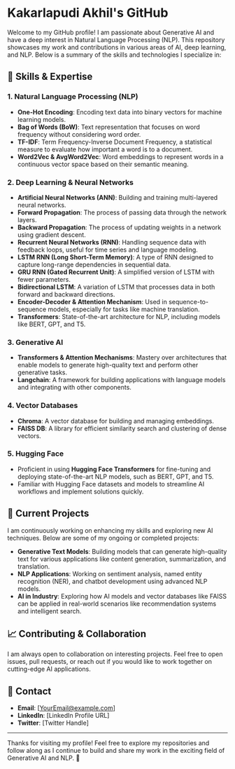 # Kakarlapudi Akhil's GitHub

Welcome to my GitHub profile! I am passionate about Generative AI and have a deep interest in Natural Language Processing (NLP). This repository showcases my work and contributions in various areas of AI, deep learning, and NLP. Below is a summary of the skills and technologies I specialize in:

## 🧠 Skills & Expertise

### 1. **Natural Language Processing (NLP)**
   - **One-Hot Encoding**: Encoding text data into binary vectors for machine learning models.
   - **Bag of Words (BoW)**: Text representation that focuses on word frequency without considering word order.
   - **TF-IDF**: Term Frequency-Inverse Document Frequency, a statistical measure to evaluate how important a word is to a document.
   - **Word2Vec & AvgWord2Vec**: Word embeddings to represent words in a continuous vector space based on their semantic meaning.

### 2. **Deep Learning & Neural Networks**
   - **Artificial Neural Networks (ANN)**: Building and training multi-layered neural networks.
   - **Forward Propagation**: The process of passing data through the network layers.
   - **Backward Propagation**: The process of updating weights in a network using gradient descent.
   - **Recurrent Neural Networks (RNN)**: Handling sequence data with feedback loops, useful for time series and language modeling.
   - **LSTM RNN (Long Short-Term Memory)**: A type of RNN designed to capture long-range dependencies in sequential data.
   - **GRU RNN (Gated Recurrent Unit)**: A simplified version of LSTM with fewer parameters.
   - **Bidirectional LSTM**: A variation of LSTM that processes data in both forward and backward directions.
   - **Encoder-Decoder & Attention Mechanism**: Used in sequence-to-sequence models, especially for tasks like machine translation.
   - **Transformers**: State-of-the-art architecture for NLP, including models like BERT, GPT, and T5.

### 3. **Generative AI**
   - **Transformers & Attention Mechanisms**: Mastery over architectures that enable models to generate high-quality text and perform other generative tasks.
   - **Langchain**: A framework for building applications with language models and integrating with other components.

### 4. **Vector Databases**
   - **Chroma**: A vector database for building and managing embeddings.
   - **FAISS DB**: A library for efficient similarity search and clustering of dense vectors.

### 5. **Hugging Face**
   - Proficient in using **Hugging Face Transformers** for fine-tuning and deploying state-of-the-art NLP models, such as BERT, GPT, and T5.
   - Familiar with Hugging Face datasets and models to streamline AI workflows and implement solutions quickly.

## 🚀 Current Projects

I am continuously working on enhancing my skills and exploring new AI techniques. Below are some of my ongoing or completed projects:

- **Generative Text Models**: Building models that can generate high-quality text for various applications like content generation, summarization, and translation.
- **NLP Applications**: Working on sentiment analysis, named entity recognition (NER), and chatbot development using advanced NLP models.
- **AI in Industry**: Exploring how AI models and vector databases like FAISS can be applied in real-world scenarios like recommendation systems and intelligent search.

## 📈 Contributing & Collaboration

I am always open to collaboration on interesting projects. Feel free to open issues, pull requests, or reach out if you would like to work together on cutting-edge AI applications.

## 📜 Contact

- **Email**: [YourEmail@example.com]
- **LinkedIn**: [LinkedIn Profile URL]
- **Twitter**: [Twitter Handle]

---

Thanks for visiting my profile! Feel free to explore my repositories and follow along as I continue to build and share my work in the exciting field of Generative AI and NLP. 🚀
